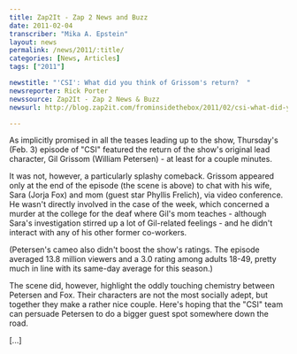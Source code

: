 ```yaml
---
title: Zap2It - Zap 2 News and Buzz
date: 2011-02-04
transcriber: "Mika A. Epstein"
layout: news
permalink: /news/2011/:title/
categories: [News, Articles]
tags: ["2011"]

newstitle: "'CSI': What did you think of Grissom's return?  "
newsreporter: Rick Porter
newssource: Zap2It - Zap 2 News & Buzz
newsurl: http://blog.zap2it.com/frominsidethebox/2011/02/csi-what-did-you-think-of-grissoms-return.html

---
```


As implicitly promised in all the teases leading up to the show, Thursday's (Feb. 3) episode of "CSI" featured the return of the show's original lead character, Gil Grissom (William Petersen) - at least for a couple minutes.

It was not, however, a particularly splashy comeback. Grissom appeared only at the end of the episode (the scene is above) to chat with his wife, Sara (Jorja Fox) and mom (guest star Phyllis Frelich), via video conference. He wasn't directly involved in the case of the week, which concerned a murder at the college for the deaf where Gil's mom teaches - although Sara's investigation stirred up a lot of Gil-related feelings - and he didn't interact with any of his other former co-workers.

(Petersen's cameo also didn't boost the show's ratings. The episode averaged 13.8 million viewers and a 3.0 rating among adults 18-49, pretty much in line with its same-day average for this season.)

The scene did, however, highlight the oddly touching chemistry between Petersen and Fox. Their characters are not the most socially adept, but together they make a rather nice couple. Here's hoping that the "CSI" team can persuade Petersen to do a bigger guest spot somewhere down the road.

[...]
